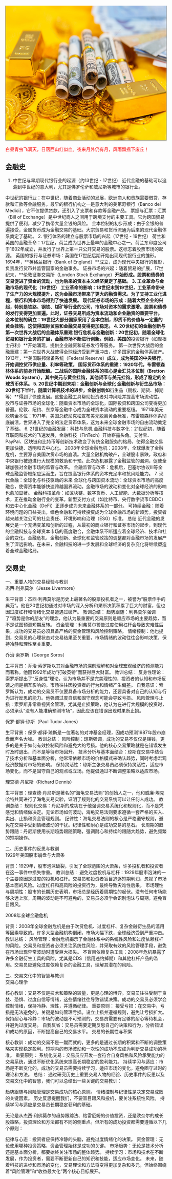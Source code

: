   
<img src="images/gold.PNG" style="height:420px;width:100%;"></img>
   

<font color="red">白昼青虫飞满天，日落西山红似血。夜来月外仍有月，风雨飘摇下废丘！</font>  
## 金融史  
1. 中世纪与早期现代银行业的起源（约13世纪 - 17世纪）
近代金融的基础可以追溯到中世纪的意大利，尤其是佛罗伦萨和威尼斯等城市的银行业。

中世纪的银行业：在中世纪，随着商业活动的发展，欧洲商人和贵族需要借贷、存款和汇款等金融服务。最早的银行机构之一是意大利的美第奇银行（Banco dei Medici），它不仅提供贷款，还引入了支票和存款等金融产品。
票据与汇票：汇票（Bill of Exchange）是中世纪商人之间用于跨境支付的主要工具。它为跨国贸易提供了便利，减少了携带大量金钱的风险。
金本位制的初步形成：由于金银的普遍接受，金属货币成为金融交易的基础。大宗贸易和货币流通为后来的现代金融体系奠定了基础。
2. 银行体系的建立与股票市场的兴起（17世纪 - 19世纪）
荷兰和英国的金融革命：17世纪，荷兰成为世界上最早的金融中心之一。荷兰东印度公司于1602年成立，并发行了世界上第一只公开交易的股票。这标志着股票市场的起源。
英国的银行与证券市场：英国在17世纪后期开始出现现代银行业的雏形。1694年，**英格兰银行（Bank of England）**成立，成为现代中央银行的雏形，负责发行货币并监管国家的金融事务。
证券市场的兴起：随着贸易的扩展，17世纪末，**伦敦证券交易所（London Stock Exchange）**开始形成。股票和债券的交易促进了资金的流动，也为后来的资本主义经济奠定了基础。
3. 工业革命与金融市场的现代化（19世纪）
工业革命的影响：18世纪末到19世纪，工业革命带来了生产力的大规模提升，这为金融市场带来了更大的融资需求。为了支持工业化进程，银行和资本市场得到了快速发展。
现代证券市场的形成：随着大型企业的兴起，特别是铁路、钢铁、煤矿等行业的公司，市场对资本的需求激增。股票和债券的发行变得更加普遍。此时，证券交易所成为资本流动和企业融资的重要平台。
金本位制的确立：19世纪大部分国家采用了金本位制，即货币的价值与一定量的黄金挂钩。这使得国际贸易和金融交易变得更加稳定。
4. 20世纪初的金融创新与第一次世界大战后的金融体系重建
银行危机与金融创新：20世纪初，随着全球化贸易和银行业务的扩展，金融市场不断进行创新。例如，美国的**投资银行（如摩根士丹利）**开始涌现，提供企业融资和证券发行等服务。
第一次世界大战后的金融重建：第一次世界大战使得全球经济受到严重冲击，许多国家的金融体系破产。1913年，**美国联邦储备系统（Federal Reserve）**成立，成为美国的中央银行，开始调控货币供应量、利率等政策。
国际货币体系的重建：1920年代，布雷顿森林体系的前身开始酝酿。二战后的国际金融体系的核心是金汇兑本位制（Bretton Woods System），其中美元与黄金挂钩，其他货币与美元挂钩，形成了稳定的全球货币体系。
5. 20世纪中期到末期：金融创新与全球化
金融创新与衍生品市场：20世纪下半叶，随着计算机技术的进步，金融创新如**衍生品（期权、期货、掉期等）**得到了快速发展。这些金融工具帮助投资者对冲风险并提高市场流动性。
股市与证券市场的全球化：随着资本市场的全球化，国际投资和跨国公司变得更加普遍。伦敦、纽约、东京等金融中心成为全球资本流动的重要枢纽。
1971年美元脱钩金本位：1971年，美国总统尼克松宣布美元脱离黄金标准，布雷顿森林体系彻底崩溃，世界进入了完全的法定货币体系，这为未来全球金融市场的自由流动奠定了基础。
6. 21世纪的金融发展：科技与危机
金融科技与数字化：21世纪初，随着互联网和技术的飞速发展，金融科技（FinTech）开始崭露头角。支付宝、PayPal、区块链和比特币等创新技术改变了传统金融服务的格局，使得金融交易更加快捷、透明和去中心化。
2008年全球金融危机：2008年，全球爆发了金融危机，主要源自美国次贷市场的崩溃。大量金融机构破产，全球股市暴跌，政府和中央银行被迫进行大规模的救助和干预。此次危机暴露了金融监管的漏洞，促使全球加强对金融市场的监管与改革。
金融监管与改革：危机后，巴塞尔协议III等全球金融监管框架应运而生，旨在提高银行体系的资本充足率和抗风险能力。
7. 现代金融：全球化与科技驱动的未来
全球化与跨国资本流动：全球资本市场的高度融合，使得资本能够快速跨越国界流动。金融市场的波动和变化对全球经济的影响也愈加显著。
金融科技革命：如区块链、数字货币、人工智能、大数据分析等技术，正在推动金融行业的变革。新型支付方式（如比特币、央行数字货币CBDC）和去中心化金融（DeFi）正逐步成为未来金融体系的一部分。
可持续金融：随着环境问题的日益突出，绿色金融和可持续投资成为全球金融市场的新趋势。投资者越来越关注公司的社会责任、环境影响和治理（ESG）标准。
总结
近代金融的发展史是一个充满变革和创新的过程，从最初的商业银行和证券市场的起步，到现代的金融科技与全球资本市场的高度融合，金融体系不断适应着全球经济、技术和社会的变化。金融危机、金融创新、全球化和监管政策的调整都对金融市场的发展产生了深远影响。在未来，金融科技的进一步发展和全球经济的复杂变化将继续塑造着全球金融格局。

## 交易史
一、重要人物的交易经验与教训  
杰西·利弗莫尔（Jesse Livermore）

生平背景：杰西·利弗莫尔是历史上最著名的股票投机者之一，被誉为“股票作手的典范”。他在20世纪初通过对市场的深入分析和果断决策积累了巨大的财富，但也因过度杠杆和情绪化交易遭遇过破产。
教训总结：
趋势跟随：利弗莫尔强调了“趋势是你的朋友”的理念，他认为最重要的交易原则是顺应市场的主要趋势，而不是试图预测短期反转。
资金管理：利弗莫尔警告过度使用杠杆会导致灾难性后果，成功的交易员必须具备严格的资金管理和风险控制策略。
情绪控制：他也提到，交易员的心理状态对交易结果至关重要，市场情绪的波动往往会影响决策，保持冷静和理性至关重要。

乔治·索罗斯（George Soros）  

生平背景：乔治·索罗斯以其对金融市场的深刻理解和对全球宏观经济的预测能力而著称。他因1992年成功“打破英镑”而获得巨大财富。
教训总结：
反身性理论：索罗斯提出了“反身性”理论，认为市场并不是完美理性的，投资者的认知和市场反馈之间是相互影响的。市场往往因投资者的行为和情绪产生偏差。
自我意识：索罗斯认为，成功的交易员不仅要具备市场分析的能力，还要具备对自己的认知与行为进行反思的能力。他强调过度自信和固守观念可能会导致亏损。
风险管理与止损：索罗斯非常重视资金管理，尤其是止损策略，他认为在进行大规模的投资时，必须承认“没有人能准确预测市场”，因此应该在错误出现时果断止损。

保罗·都铎·琼斯（Paul Tudor Jones）  

生平背景：保罗·都铎·琼斯是一位著名的对冲基金经理，因成功预测1987年股市崩盘而声名大噪。
教训总结：
风险控制：琼斯强调，成功的交易不仅仅是赚钱，更多的是关于如何有效控制风险和避免大的亏损。他的核心交易策略就是在错误发生时及时退出，而不是等待市场回升。
技术分析与基本面结合：琼斯在交易中结合了技术分析和基本面分析，他常常依赖市场的价格模式来确认趋势，同时考虑宏观经济数据对市场的影响。
保持灵活性：琼斯主张交易员必须保持灵活性，适应市场变化，而不是固守自己的观点或立场。他提倡通过不断调整策略以适应市场。

理查德·丹尼斯（Richard Dennis）  

生平背景：理查德·丹尼斯是著名的“海龟交易法则”的创始人之一，他和威廉·埃克哈特共同进行了海龟交易实验，证明了规则化的交易系统可以让任何人成功。
教训总结：
规则化交易：丹尼斯的成功在于他强调交易系统化和规则化，而不是凭感觉和情绪做决定。无论市场如何波动，海龟交易法则要求遵循一套严格的买入、卖出、止损和资金管理规则。
纪律性：海龟交易法则的核心是严格遵守规则，避免在交易中受到情绪波动的干扰。纪律性和耐心是成功交易的基石。
长周期的趋势跟随：丹尼斯使用长期趋势跟随策略，强调耐心和持续的跟随大趋势，避免频繁的短期操作。

二、历史事件的反思与教训  
1929年美国股市崩盘与大萧条

背景：1929年，股市泡沫破裂，引发了全球范围的大萧条，许多投机者和投资者在这一事件中损失惨重。
教训总结：
避免过度投机与杠杆：1929年股市泡沫的一个主要原因是过度的投机和杠杆。交易员和投资者盲目追逐短期利润，忽视了市场基本面的风险。过度杠杆和高风险的投资行为，最终导致灾难性后果。
市场理性与周期性：股市的长期历史表明，市场总是经历着周期性的起伏。没有任何市场能够永远上涨，周期的波动是不可避免的，交易员必须学会识别泡沫与周期，避免盲目跟风。

2008年全球金融危机  

背景：2008年全球金融危机是由于次贷危机、过度杠杆、复杂金融衍生品的滥用等因素导致的。许多大型金融机构倒闭，市场大幅下跌，全球经济受到严重冲击。
教训总结：
风险管理：金融危机揭示了金融体系中的系统性风险和过度依赖杠杆的风险。交易员和投资者必须关注系统性风险，并采取有效的风险管理手段，避免在市场出现异常波动时遭受巨大损失。
不盲目依赖复杂工具：2008年危机暴露了许多金融衍生工具的风险，尤其是CDS（信用违约掉期）和其他杠杆产品的滥用。交易员应避免过度依赖复杂的金融工具，理解其潜在的风险。

三、交易文化中的智慧与教训  
交易心理学

核心教训：交易不仅是技术和策略的较量，更是心理的博弈。交易员往往受制于贪婪、恐惧、过度自信等情绪，这些情绪往往导致错误决策。成功的交易员必须学会控制情绪，保持冷静、理性，并遵循纪律。
重要原则：
接受亏损：在交易中，亏损是无法避免的，关键是如何管理亏损。设立止损并遵循规则，避免让亏损扩大。
保持耐心与冷静：市场的波动是不可预测的，交易员需要有足够的耐心等待机会，并避免过度交易。
自我反省：交易员需要定期反思自己的决策和行为，分析错误和成功的原因，不断提高自己的交易水平。
交易的长期性与积累

核心教训：成功的交易不是一蹴而就的，更多的是通过长期的积累和不断的调整策略来实现稳定盈利。短期内的市场波动和一次性的成功不应成为判断交易成功的标准。
重要原则：
系统化交易：交易员应开发一套符合自身风格和风险承受能力的交易系统，通过不断优化系统来提高长期稳定的盈利能力。
持续学习与适应：市场是不断变化的，成功的交易员需要持续学习，适应市场的变化，避免固守过时的理论和方法。
总结：
通过研究历史上重要交易人物的经验、历史事件的反思以及交易文化中的智慧，我们可以总结出一些关键的交易教训：

趋势跟随与风险管理是交易成功的核心原则。
情绪控制与纪律性是决定交易成败的关键因素。
历史反思提醒我们，不要盲目跟风和投机，要关注系统性风险。
持续学习与适应是交易员长期稳定获利的基础。

无论是从杰西·利佛莫尔的趋势跟踪法、格雷厄姆的价值投资，还是欧奈尔的成长股策略，投资理论和方法都有不同的侧重点。但所有的成功投资都需要遵循以下几个原则：

纪律与心态：投资者应保持冷静的头脑，避免过度情绪化的决策。
资金管理：无论使用哪种投资策略，资金管理始终是成功的关键。
市场趋势：无论是技术分析还是基本面分析，都要始终关注市场的整体趋势。
持续学习：市场和技术在不断发展，作为投资者，需要不断更新自己的知识和技能，适应市场变化。
未来，随着科技的进步和市场的变化，交易理论和方法将变得更加复杂和多元，但始终围绕着“风险管理”和“收益最大化”两个核心目标展开。